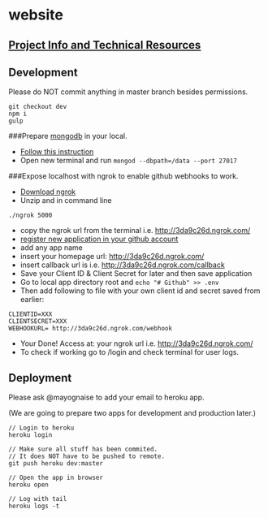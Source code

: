 # website

## [Project Info and Technical Resources](https://github.com/rolz/gitback/wiki)

## Development

Please do NOT commit anything in master branch besides permissions.

```
git checkout dev
npm i
gulp
```

###Prepare [mongodb](http://www.mongodb.org/) in your local.

* [Follow this instruction](http://docs.mongodb.org/manual/tutorial/install-mongodb-on-os-x/)
* Open new terminal and run `mongod --dbpath=/data --port 27017`



###Expose localhost with ngrok to enable github webhooks to work.

* [Download ngrok](https://ngrok.com/)
* Unzip and in command line
```
./ngrok 5000
```
* copy the ngrok url from the terminal i.e. http://3da9c26d.ngrok.com/
* [register new application in your github account](https://github.com/settings/applications)
* add any app name
* insert your homepage url: http://3da9c26d.ngrok.com/
* insert callback url is i.e. http://3da9c26d.ngrok.com/callback
* Save your Client ID & Client Secret for later and then save application
* Go to local app directory root and `echo "# Github" >> .env`
* Then add following to file with your own client id and secret saved from earlier:
```
CLIENTID=XXX
CLIENTSECRET=XXX
WEBHOOKURL= http://3da9c26d.ngrok.com/webhook

```

* Your Done! Access at: your ngrok url i.e. http://3da9c26d.ngrok.com/
* To check if working go to /login and check terminal for user logs.

## Deployment

Please ask @mayognaise to add your email to heroku app.

(We are going to prepare two apps for development and production later.)

```
// Login to heroku
heroku login

// Make sure all stuff has been commited.
// It does NOT have to be pushed to remote.
git push heroku dev:master

// Open the app in browser
heroku open

// Log with tail
heroku logs -t
```
